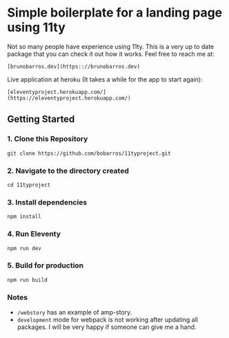 # Simple boilerplate for a landing page using 11ty

Not so many people have experience using 11ty. This is a very up to date package that you can check it out how it works. Feel free to reach me at: 
```
[brunobarros.dev](https:://brunobarros.dev)
```
Live application at heroku (It takes a while for the app to start again):

```
[eleventyproject.herokuapp.com/](https://eleventyproject.herokuapp.com/)

```

## Getting Started

### 1. Clone this Repository

```
git clone https://github.com/bobarros/11typroject.git

```

### 2. Navigate to the directory created

```
cd 11typroject
```

### 3. Install dependencies

```
npm install
```

### 4. Run Eleventy

```
npm run dev
```

### 5. Build for production

```
npm run build
```

### Notes

* `/webstory` has an example of amp-story.
* `development` mode for webpack is not working after updating all packages. I will be very happy if someone can give me a hand.